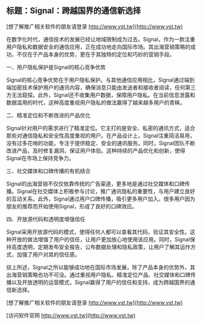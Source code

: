 ## **标题：Signal：跨越国界的通信新选择**

[想了解推广相关软件的朋友请登录 http://www.vst.tw](http://www.vst.tw)

在数字化时代，通信技术的发展已经让地域限制成为过去。Signal，作为一款注重用户隐私和数据安全的通信应用，正在成功地走向国际市场。其出海营销策略的成功，不仅在于产品本身的优势，更在于其独特的定位和巧妙的营销手段。

一、用户隐私保护是Signal的核心竞争优势

Signal的核心竞争优势在于用户隐私保护。与其他通信应用相比，Signal通过端到端加密技术保护用户的通讯内容，确保消息只能由发送者和接收者阅读，任何第三方无法窥探。此外，Signal还不收集用户数据，保障用户隐私。在当前信息泄露和数据滥用的时代，这种高度重视用户隐私的做法赢得了越来越多用户的青睐。

二、精准定位和不断改进的产品优化

Signal针对用户的需求进行了精准定位。它主打的是安全、私密的通讯方式，适合那些对通信隐私和安全性高度重视的用户。在产品设计上，Signal注重简洁易用，没有过多花哨的功能，专注于提供稳定、安全的通讯服务。同时，Signal团队不断改进产品，及时修复漏洞，保证用户体验。这种持续的产品优化和创新，使得Signal在市场上保持竞争力。

三、社交媒体和口碑传播的有机结合

Signal的出海营销不仅仅依靠传统的广告渠道，更多地是通过社交媒体和口碑传播。Signal在社交媒体上积极参与讨论，推广通讯隐私的重要性，与用户建立良好的互动关系。此外，Signal通过用户口碑传播，吸引更多用户加入。很多用户因为朋友的推荐而开始使用Signal，形成了良好的口碑效应。

四、开放源代码和透明度增强信任

Signal采用开放源代码的模式，使得任何人都可以查看其代码，验证其安全性。这种开放的做法增强了用户的信任，让用户更加放心地使用该应用。同时，Signal保持高度透明，定期发布安全报告，公布数据处理和隐私政策，让用户了解其运作方式，加强了用户对其的信任感。

综上所述，Signal之所以能够成功地在国际市场发展，除了产品本身的优势外，其出海营销策略也功不可没。通过重视用户隐私、精准定位产品、社交媒体和口碑传播以及开放透明的运营模式，Signal赢得了用户的信任和支持，成为跨越国界的通信新选择。

[想了解推广相关软件的朋友请登录 http://www.vst.tw](http://www.vst.tw)


[访问软件官网 http://www.vst.tw](http://www.vst.tw)
